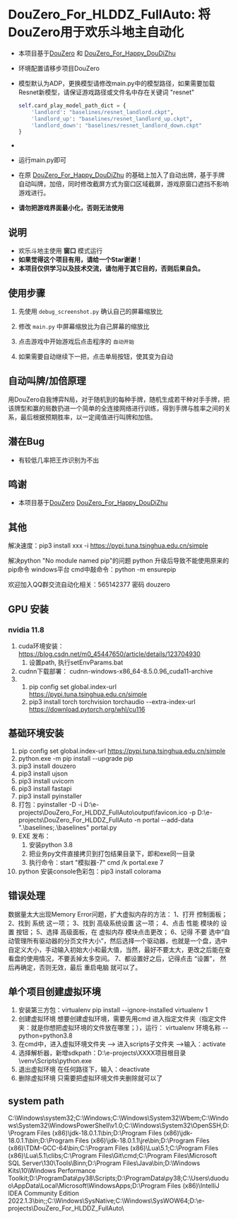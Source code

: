 # DouZero_For_HLDDZ_FullAuto: 将DouZero用于欢乐斗地主自动化
* 本项目基于[DouZero](https://github.com/kwai/DouZero) 和  [DouZero_For_Happy_DouDiZhu](https://github.com/tianqiraf/DouZero_For_HappyDouDiZhu) 

* 环境配置请移步项目DouZero

* 模型默认为ADP，更换模型请修改main.py中的模型路径，如果需要加载Resnet新模型，请保证游戏路径或文件名中存在关键词 "resnet"

  ```python
  self.card_play_model_path_dict = {
      'landlord': "baselines/resnet_landlord.ckpt",
      'landlord_up': "baselines/resnet_landlord_up.ckpt",
      'landlord_down': "baselines/resnet_landlord_down.ckpt"
  }
  ```

* 

* 运行main.py即可

* 在原 [DouZero_For_Happy_DouDiZhu](https://github.com/tianqiraf/DouZero_For_HappyDouDiZhu) 的基础上加入了自动出牌，基于手牌自动叫牌，加倍，同时修改截屏方式为窗口区域截屏，游戏原窗口遮挡不影响游戏进行。

*   **请勿把游戏界面最小化，否则无法使用**

## 说明
*   欢乐斗地主使用 **窗口** 模式运行
*   **如果觉得这个项目有用，请给一个Star谢谢！**
*   **本项目仅供学习以及技术交流，请勿用于其它目的，否则后果自负。**

## 使用步骤
1. 先使用 `debug_screenshot.py`  确认自己的屏幕缩放比

2. 修改 `main.py` 中屏幕缩放比为自己屏幕的缩放比

3. 点击游戏中开始游戏后点击程序的 `自动开始`

4. 如果需要自动继续下一把，点击单局按钮，使其变为自动

## 自动叫牌/加倍原理

用DouZero自我博弈N局，对于随机到的每种手牌，随机生成若干种对手手牌，把该牌型和赢的局数扔进一个简单的全连接网络进行训练，得到手牌与胜率之间的关系，最后根据预期胜率，以一定阈值进行叫牌和加倍。

## 潜在Bug
*   有较低几率把王炸识别为不出


## 鸣谢
*   本项目基于[DouZero](https://github.com/kwai/DouZero)  [DouZero_For_Happy_DouDiZhu](https://github.com/tianqiraf/DouZero_For_HappyDouDiZhu) 

## 其他
解决速度：pip3 install xxx  -i https://pypi.tuna.tsinghua.edu.cn/simple

解决python "No module named pip"的问题
python 升级后导致不能使用原来的pip命令
windows平台
cmd中敲命令：python -m ensurepip

欢迎加入QQ群交流自动化相关：565142377  密码 douzero

## GPU 安装
### nvidia 11.8
1. cuda环境安装： https://blog.csdn.net/m0_45447650/article/details/123704930
   1. 设置path, 执行setEnvParams.bat
2. cudnn下载部署： cudnn-windows-x86_64-8.5.0.96_cuda11-archive
3. 
   1. pip config set global.index-url https://pypi.tuna.tsinghua.edu.cn/simple
   2. pip3 install torch torchvision torchaudio --extra-index-url https://download.pytorch.org/whl/cu116

## 基础环境安装
1. pip config set global.index-url https://pypi.tuna.tsinghua.edu.cn/simple
2. python.exe -m pip install --upgrade pip
3. pip3 install douzero
4. pip3 install ujson
5. pip3 install uvicorn
6. pip3 install fastapi
7. pip3 install pyinstaller
8. 打包：pyinstaller -D -i D:\e-projects\DouZero_For_HLDDZ_FullAuto\output\favicon.ico -p D:\e-projects\DouZero_For_HLDDZ_FullAuto -n portal  --add-data ".\baselines;.\baselines"  portal.py
9. EXE 发布：
   1. 安装python 3.8
   2. 把业务py文件直接拷贝到打包结果目录下，即和exe同一目录
   3. 执行命令：start "模拟器-7" cmd /k portal.exe  7
10. python 安装console色彩包：pip3 install colorama


## 错误处理

数据量太大出现Memory Error问题，扩大虚拟内存的方法：
1、打开 控制面板；
2、找到 系统 这一项；
3、找到 高级系统设置 这一项；
4、点击 性能 模块的 设置 按钮；
5、选择 高级面板，在 虚拟内存 模块点击更改；
6、记得 不要 选中“自动管理所有驱动器的分页文件大小”，然后选择一个驱动器，也就是一个盘，选中自定义大小，手动输入初始大小和最大值，当然，最好不要太大，更改之后能在查看盘的使用情况，不要丢掉太多空间。
7、都设置好之后，记得点击 “设置”， 然后再确定，否则无效，最后 重启电脑 就可以了。

## 单个项目创建虚拟环境
1. 安装第三方包：virtualenv
   pip install --ignore-installed virtualenv
   1
2. 创建虚拟环境
   想要创建虚拟环境，需要先用cmd 进入指定文件夹（指定文件夹：就是你想把虚拟环境的文件放在哪里；），运行：
   virtualenv 环境名称 --python=python3.8
3. 在cmd中，进入虚拟环境文件夹 --> 进入scripts子文件夹 -->输入：activate
4. 选择解析器，新增sdkpath：D:\e-projects\XXXX项目根目录\venv\Scripts\python.exe
5. 退出虚拟环境
      在任何路径下，输入：deactivate 
6. 删除虚拟环境
      只需要把虚拟环境文件夹删除就可以了

## system path
C:\Windows\system32;C:\Windows;C:\Windows\System32\Wbem;C:\Windows\System32\WindowsPowerShell\v1.0\;C:\Windows\System32\OpenSSH\;D:\Program Files (x86)\jdk-18.0.1.1\bin;D:\Program Files (x86)\jdk-18.0.1.1\bin;D:\Program Files (x86)\jdk-18.0.1.1\jre\bin;D:\Program Files (x86)\TDM-GCC-64\bin;C:\Program Files (x86)\Lua\5.1;C:\Program Files (x86)\Lua\5.1\clibs;C:\Program Files\Git\cmd;C:\Program Files\Microsoft SQL Server\130\Tools\Binn\;D:\Program Files\Java\bin;D:\Windows Kits\10\Windows Performance Toolkit\;D:\ProgramData\py38\Scripts\;D:\ProgramData\py38\;C:\Users\duoduo\AppData\Local\Microsoft\WindowsApps;D:\Program Files (x86)\IntelliJ IDEA Community Edition 2022.1.3\bin;;C:\Windows\SysNative;C:\Windows\SysWOW64;D:\e-projects\DouZero_For_HLDDZ_FullAuto\
